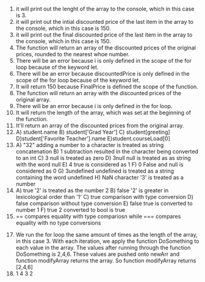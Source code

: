 1. it will print out the lenght of the array to the console, which in this case is 3.
2. it will print out the intial discounted price of the last item in the array to the console, which in this case is 150.
3. it will print out the final discounted price of the last item in the array to the console, which in this case is 150.
4. The function will return an array of the discounted prices of the original prices, rounded to the nearest whoe number.
5. There will be an error because i is only defined in the scope of the for loop because of the keyword let.
6. There will be an error because discountedPrice is only defined in the scope of the for loop because of the keyword let.
7. It will return 150 because FinalPrice is defined the scope of the function.
8. The function will return an array with the discounted prices of the original array.
9. There will be an error because i is only defined in the for loop.
10. It will return the length of the array, which was set at the beginning of the function.
11. It'll return an array of the discounted prices from the original array.
12. A) student.name
    B) student['Grad Year']
    C) student[greeting]
    D)student['Favorite Teacher'].name
    E)student.courseLoad[0]
13. A) "32" adding a number to a character is treated as string concatenation
    B) 1 subtraction resulted in the character being converted to an int
    C) 3  null is treated as zero
    D) 3null null is treated as as string with the word null
    E) 4 true is considered as 1
    F) 0 False and null is considered as 0
    G) 3undefined undefined is treated as a string containing the word undefined
    H) NaN character '3' is treated as a number    
14. A) true '2' is treated as the number 2
    B) false '2' is greater in lexicological order than '1'
    C) true comparison with type conversion
    D) false comparison without type conversion
    E) false true is converted to number 1
    F) true 2 converted to bool is true
15. == compares equality with type compariosn while === compares equality with no type conversions

17) We run the for loop the same amount of times as the length of the array, in this case 3. With each iteration, we apply the function 
    DoSomething to each value in the array. The values after running through the function DoSomething is 2,4,6. These values are pushed onto newArr and     
    function modifyArray returns the array. So function modifyArray returns [2,4,6]
19) 1 4 3 2
